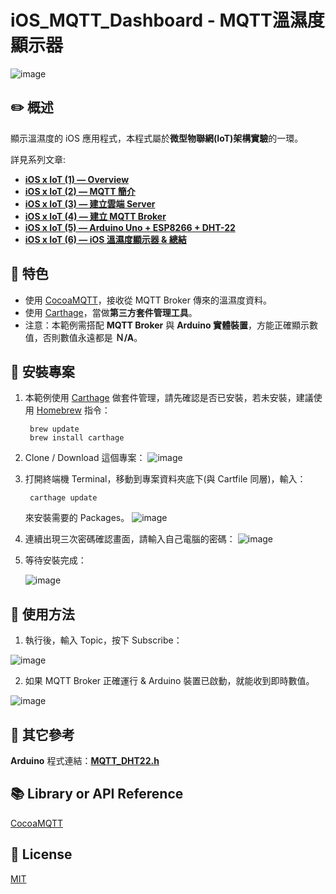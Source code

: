 # iOS_MQTT_Dashboard - MQTT溫濕度顯示器
![image](https://upload.cc/i1/2018/07/02/jQ7eMt.gif)
## :pencil2: 概述

顯示溫濕度的 iOS 應用程式，本程式屬於**微型物聯網(IoT)架構實驗**的一環。

詳見系列文章: 
  + **[iOS x IoT (1) — Overview](https://medium.com/%E5%BD%BC%E5%BE%97%E6%BD%98%E7%9A%84-swift-ios-app-%E9%96%8B%E7%99%BC%E6%95%99%E5%AE%A4/ios-x-iot-1-overview-add874221174)**
  + **[iOS x IoT (2) — MQTT 簡介](https://medium.com/%E5%BD%BC%E5%BE%97%E6%BD%98%E7%9A%84-swift-ios-app-%E9%96%8B%E7%99%BC%E6%95%99%E5%AE%A4/ios-x-iot-2-mqtt-%E7%B0%A1%E4%BB%8B-e750aa420162)**
  + **[iOS x IoT (3) — 建立雲端 Server](https://medium.com/%E5%BD%BC%E5%BE%97%E6%BD%98%E7%9A%84-swift-ios-app-%E9%96%8B%E7%99%BC%E6%95%99%E5%AE%A4/ios-x-iot-3-%E5%BB%BA%E7%AB%8B%E9%9B%B2%E7%AB%AF-server-449a5b69ad71)**
  + **[iOS x IoT (4) — 建立 MQTT Broker](https://medium.com/%E5%BD%BC%E5%BE%97%E6%BD%98%E7%9A%84-swift-ios-app-%E9%96%8B%E7%99%BC%E6%95%99%E5%AE%A4/ios-x-iot-4-%E5%BB%BA%E7%AB%8B-mqtt-broker-d86fa8f34dc8)**
  + **[iOS x IoT (5) — Arduino Uno + ESP8266 + DHT-22](https://medium.com/%E5%BD%BC%E5%BE%97%E6%BD%98%E7%9A%84-swift-ios-app-%E9%96%8B%E7%99%BC%E6%95%99%E5%AE%A4/ios-x-iot-5-arduino-uno-esp8266-dht-22-6f4c65e498ed)**
  + **[iOS x IoT (6) — iOS 溫濕度顯示器 & 總結](https://medium.com/@Syashin/ios-x-iot-6-ios-%E6%BA%AB%E6%BF%95%E5%BA%A6%E9%A1%AF%E7%A4%BA%E5%99%A8-%E7%B8%BD%E7%B5%90-8034f4ed780e)**

## :closed_book: 特色
  + 使用 [CocoaMQTT](https://github.com/emqtt/CocoaMQTT)，接收從 MQTT Broker 傳來的溫濕度資料。
  + 使用 [Carthage](https://github.com/Carthage/Carthage)，當做**第三方套件管理工具**。
  + 注意：本範例需搭配 **MQTT Broker** 與 **Arduino 實體裝置**，方能正確顯示數值，否則數值永遠都是 **Ｎ/A**。

## :green_book: 安裝專案
1. 本範例使用 [Carthage](https://github.com/Carthage/Carthage) 做套件管理，請先確認是否已安裝，若未安裝，建議使用 [Homebrew](https://brew.sh/index_zh-tw) 指令：

        brew update
        brew install carthage
 
2. Clone / Download 這個專案：
  ![image](https://upload.cc/i1/2018/07/03/OCuJ37.png)

3. 打開終端機 Terminal，移動到專案資料夾底下(與 Cartfile 同層)，輸入：
  
        carthage update 
    
   來安裝需要的 Packages。
   ![image](https://upload.cc/i1/2018/07/03/oGcerp.png)

4. 連續出現三次密碼確認畫面，請輸入自己電腦的密碼：
   ![image](https://upload.cc/i1/2018/07/03/jCtLHc.png)

5. 等待安裝完成：

   ![image](https://upload.cc/i1/2018/07/03/7Vpe3h.png)

## :blue_book: 使用方法
1. 執行後，輸入 Topic，按下 Subscribe：

![image](https://upload.cc/i1/2018/07/03/YsPBAL.png)

2. 如果 MQTT Broker 正確運行 & Arduino 裝置已啟動，就能收到即時數值。

![image](https://upload.cc/i1/2018/07/03/WZc0ns.png)

## :orange_book: 其它參考

**Arduino** 程式連結：**[MQTT_DHT22.h](https://gist.github.com/rf777rf777/109d95563d16a341ad1e58466ca51686)**

## :books: Library or API Reference

[CocoaMQTT](https://github.com/emqtt/CocoaMQTT)

## :memo: License
[MIT](https://zh.wikipedia.org/wiki/MIT%E8%A8%B1%E5%8F%AF%E8%AD%89)


